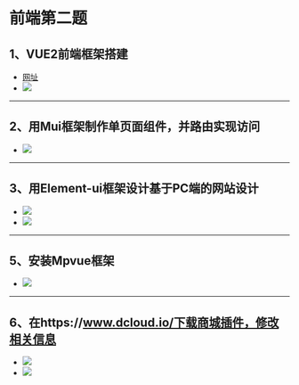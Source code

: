 # 前端第二题

## 1、VUE2前端框架搭建
* [网址](http://49.235.241.203/#/)
* ![](/linxiaomingcool/assets/images/管好字体.jpg)
    
***

## 2、用Mui框架制作单页面组件，并路由实现访问
*  ![](/linxiaomingcool/assets/images/管好字体.jpg)
    
***

## 3、用Element-ui框架设计基于PC端的网站设计
*  ![](/linxiaomingcool/assets/images/管好字体.jpg)
*  ![](/linxiaomingcool/assets/images/管好字体.jpg)
    
***

## 5、安装Mpvue框架
*  ![](/linxiaomingcool/assets/images/管好字体.jpg)
    
***

## 6、在https://www.dcloud.io/下载商城插件，修改相关信息
*  ![](/linxiaomingcool/assets/images/管好字体.jpg)
*  ![](/linxiaomingcool/assets/images/管好字体.jpg)

